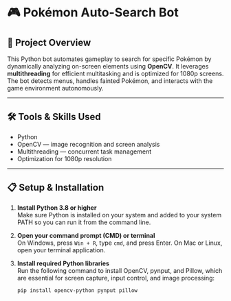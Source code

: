 # 🎮 Pokémon Auto-Search Bot

## 🤖 Project Overview  
This Python bot automates gameplay to search for specific Pokémon by dynamically analyzing on-screen elements using **OpenCV**. It leverages **multithreading** for efficient multitasking and is optimized for 1080p screens. The bot detects menus, handles fainted Pokémon, and interacts with the game environment autonomously.

---

## 🛠️ Tools & Skills Used  
- Python  
- OpenCV — image recognition and screen analysis  
- Multithreading — concurrent task management  
- Optimization for 1080p resolution

---

## 📋 Setup & Installation  

1. **Install Python 3.8 or higher**  
   Make sure Python is installed on your system and added to your system PATH so you can run it from the command line.

2. **Open your command prompt (CMD) or terminal**  
   On Windows, press `Win + R`, type `cmd`, and press Enter. On Mac or Linux, open your terminal application.

3. **Install required Python libraries**  
   Run the following command to install OpenCV, pynput, and Pillow, which are essential for screen capture, input control, and image processing:
   ```bash
   pip install opencv-python pynput pillow
